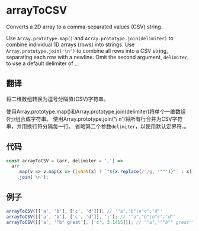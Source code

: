 # arrayToCSV

Converts a 2D array to a comma-separated values (CSV) string.

Use `Array.prototype.map()` and `Array.prototype.join(delimiter)` to combine individual 1D arrays (rows) into strings.
Use `Array.prototype.join('\n')` to combine all rows into a CSV string, separating each row with a newline.
Omit the second argument, `delimiter`, to use a default delimiter of `,`.

## 翻译

将二维数组转换为逗号分隔值(CSV)字符串。

使用Array.prototype.map()和Array.prototype.join(delimiter)将单个一维数组(行)组合成字符串。
使用Array.prototype.join('\ n')将所有行合并为CSV字符串，并用换行符分隔每一行。
省略第二个参数`delimiter`，以使用默认定界符`，`。

## 代码

```js
const arrayToCSV = (arr, delimiter = ',') =>
  arr
    .map(v => v.map(x => (isNaN(x) ? `"${x.replace(/"/g, '""')}"` : x)).join(delimiter))
    .join('\n');
```

## 例子

```js
arrayToCSV([['a', 'b'], ['c', 'd']]); // '"a","b"\n"c","d"'
arrayToCSV([['a', 'b'], ['c', 'd']], ';'); // '"a";"b"\n"c";"d"'
arrayToCSV([['a', '"b" great'], ['c', 3.1415]]); // '"a","""b"" great"\n"c",3.1415'
```
